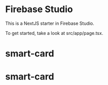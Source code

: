 # Firebase Studio

This is a NextJS starter in Firebase Studio.

To get started, take a look at src/app/page.tsx.
# smart-card
# smart-card
